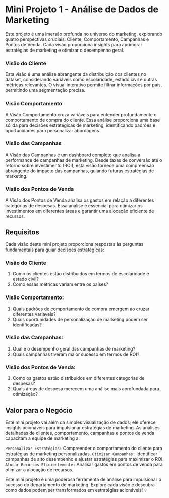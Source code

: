 # Mini Projeto 1 - Análise de Dados de Marketing

Este projeto é uma imersão profunda no universo do marketing, explorando quatro perspectivas cruciais: Cliente, Comportamento, Campanhas e Pontos de Venda. Cada visão proporciona insights para aprimorar estratégias de marketing e otimizar o desempenho geral.

### Visão do Cliente

Esta visão é uma análise abrangente da distribuição dos clientes no dataset, considerando variáveis como escolaridade, estado civil e outras métricas relevantes. O visual interativo permite filtrar informações por país, permitindo uma segmentação precisa.

### Visão Comportamento

A Visão Comportamento cruza variáveis para entender profundamente o comportamento de compra do cliente. Essa análise proporciona uma base sólida para decisões estratégicas de marketing, identificando padrões e oportunidades para personalizar abordagens.

### Visão das Campanhas

A Visão das Campanhas é um dashboard completo que analisa a performance de campanhas de marketing. Desde taxas de conversão até o retorno sobre investimento (ROI), esta visão fornece uma compreensão abrangente do impacto das campanhas, guiando futuras estratégias de marketing.

### Visão dos Pontos de Venda

A Visão dos Pontos de Venda analisa os gastos em relação a diferentes categorias de despesas. Essa análise é essencial para otimizar os investimentos em diferentes áreas e garantir uma alocação eficiente de recursos.

## Requisitos

Cada visão deste mini projeto proporciona respostas às perguntas fundamentais para guiar decisões estratégicas:

### Visão do Cliente

1. Como os clientes estão distribuídos em termos de escolaridade e estado civil?
2. Como essas métricas variam entre os países?

### Visão Comportamento:

1. Quais padrões de comportamento de compra emergem ao cruzar diferentes variáveis?
2. Quais oportunidades de personalização de marketing podem ser identificadas?

### Visão das Campanhas:

1. Qual é o desempenho geral das campanhas de marketing?
2. Quais campanhas tiveram maior sucesso em termos de ROI?

### Visão dos Pontos de Venda:

1. Como os gastos estão distribuídos em diferentes categorias de despesas?
2. Quais áreas de despesa merecem uma análise mais aprofundada para otimização?

## Valor para o Negócio

Este mini projeto vai além da simples visualização de dados; ele oferece insights acionáveis para impulsionar estratégias de marketing. As análises detalhadas de clientes, comportamento, campanhas e pontos de venda capacitam a equipe de marketing a:

`Personalizar Estratégias:` Compreender o comportamento do cliente para estratégias de marketing personalizadas.
`Otimizar Campanhas:` Identificar campanhas de alto desempenho e ajustar estratégias para maximizar o ROI.
`Alocar Recursos Eficientemente:` Analisar gastos em pontos de venda para otimizar a alocação de recursos.

Este mini projeto é uma poderosa ferramenta de análise para impulsionar o sucesso do departamento de marketing. Explore cada visão e descubra como dados podem ser transformados em estratégias acionáveis! 💡
